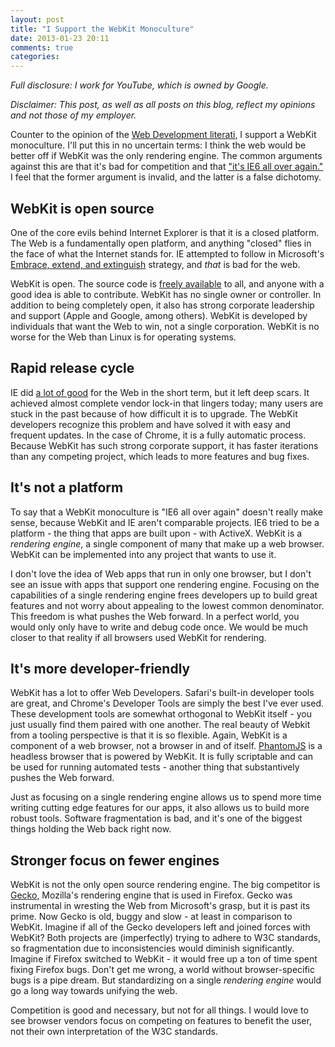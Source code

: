```yaml
---
layout: post
title: "I Support the WebKit Monoculture"
date: 2013-01-23 20:11
comments: true
categories: 
---
```


_Full disclosure: I work for YouTube, which is owned by Google._

_Disclaimer: This post, as well as all posts on this blog, reflect my opinions and not those of my employer._

Counter to the opinion of the [Web Development literati](http://www.zeldman.com/2012/02/14/a-list-apart-no-344-the-new-webkit-monoculture/), I support a WebKit monoculture.  I'll put this in no uncertain terms:  I think the web would be better off if WebKit was the only rendering engine.  The common arguments against this are that it's bad for competition and that ["it's IE6 all over again."](http://news.cnet.com/8301-30685_3-57373764-264/w3c-co-chair-apple-google-power-causing-open-web-crisis/)  I feel that the former argument is invalid, and the latter is a false dichotomy.

## WebKit is open source

One of the core evils behind Internet Explorer is that it is a closed platform.  The Web is a fundamentally open platform, and anything "closed" flies in the face of what the Internet stands for.  IE attempted to follow in Microsoft's [Embrace, extend, and extinguish](http://en.wikipedia.org/wiki/Embrace,_extend_and_extinguish) strategy, and _that_ is bad for the web.

WebKit is open.  The source code is [freely available](https://trac.webkit.org/browser) to all, and anyone with a good idea is able to contribute.  WebKit has no single owner or controller.  In addition to being completely open, it also has strong corporate leadership and support (Apple and Google, among others).  WebKit is developed by individuals that want the Web to win, not a single corporation.  WebKit is no worse for the Web than Linux is for operating systems.

## Rapid release cycle

IE did [a lot of good](http://www.nczonline.net/blog/2012/08/22/the-innovations-of-internet-explorer/) for the Web in the short term, but it left deep scars.  It achieved almost complete vendor lock-in that lingers today; many users are stuck in the past because of how difficult it is to upgrade.  The WebKit developers recognize this problem and have solved it with easy and frequent updates.  In the case of Chrome, it is a fully automatic process.  Because WebKit has such strong corporate support, it has faster iterations than any competing project, which leads to more features and bug fixes. 

## It's not a platform

To say that a WebKit monoculture is "IE6 all over again" doesn't really make sense, because WebKit and IE aren't comparable projects.  IE6 tried to be a platform - the thing that apps are built upon - with ActiveX.  WebKit is a _rendering engine_, a single component of many that make up a web browser.  WebKit can be implemented into any project that wants to use it.

I don't love the idea of Web apps that run in only one browser, but I don't see an issue with apps that support one rendering engine.  Focusing on the capabilities of a single rendering engine frees developers up to build great features and not worry about appealing to the lowest common denominator.  This freedom is what pushes the Web forward.  In a perfect world, you would only only have to write and debug code once.  We would be much closer to that reality if all browsers used WebKit for rendering.

## It's more developer-friendly

WebKit has a lot to offer Web Developers.  Safari's built-in developer tools are great, and Chrome's Developer Tools are simply the best I've ever used.  These development tools are somewhat orthogonal to WebKit itself - you just usually find them paired with one another.  The real beauty of Webkit from a tooling perspective is that it is so flexible.  Again, WebKit is a component of a web browser, not a browser in and of itself.  [PhantomJS](http://phantomjs.org/) is a headless browser that is powered by WebKit.  It is fully scriptable and can be used for running automated tests - another thing that substantively pushes the Web forward.

Just as focusing on a single rendering engine allows us to spend more time writing cutting edge features for our apps, it also allows us to build more robust tools.  Software fragmentation is bad, and it's one of the biggest things holding the Web back right now.

## Stronger focus on fewer engines

WebKit is not the only open source rendering engine.  The big competitor is [Gecko](https://developer.mozilla.org/en-US/docs/Mozilla/Gecko), Mozilla's rendering engine that is used in Firefox.  Gecko was instrumental in wresting the Web from Microsoft's grasp, but it is past its prime.  Now Gecko is old, buggy and slow - at least in comparison to WebKit.  Imagine if all of the Gecko developers left and joined forces with WebKit?  Both projects are (imperfectly) trying to adhere to W3C standards, so fragmentation due to inconsistencies would diminish significantly.  Imagine if Firefox switched to WebKit - it would free up a ton of time spent fixing Firefox bugs.  Don't get me wrong, a world without browser-specific bugs is a pipe dream.  But standardizing on a single _rendering engine_ would go a long way towards unifying the web.

Competition is good and necessary, but not for all things.  I would love to see browser vendors focus on competing on features to benefit the user, not their own interpretation of the W3C standards.